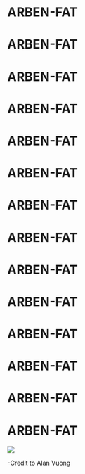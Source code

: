 # ARBEN-FAT
# ARBEN-FAT
# ARBEN-FAT
# ARBEN-FAT
# ARBEN-FAT
# ARBEN-FAT
# ARBEN-FAT
# ARBEN-FAT
# ARBEN-FAT
# ARBEN-FAT
# ARBEN-FAT
# ARBEN-FAT
# ARBEN-FAT
# ARBEN-FAT

<img src = "https://images.gawker.com/18k2xbgqfdnfzjpg/c_scale,fl_progressive,q_80,w_800.jpg" />

 -Credit to Alan Vuong
